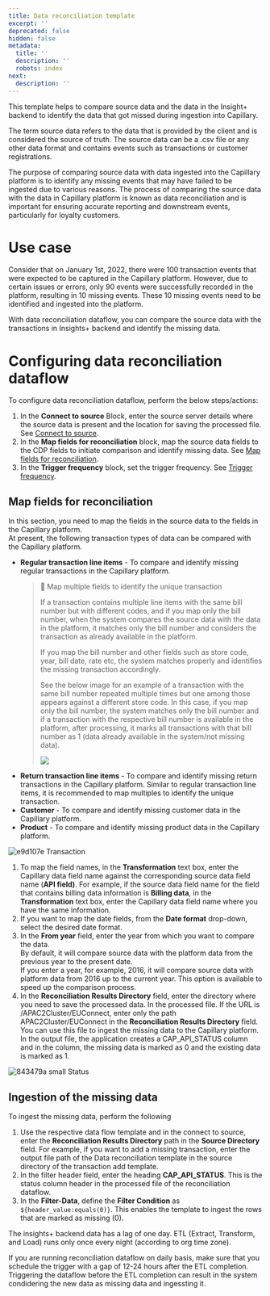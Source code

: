 ```yaml
---
title: Data reconciliation template
excerpt: ''
deprecated: false
hidden: false
metadata:
  title: ''
  description: ''
  robots: index
next:
  description: ''
---
```

This template helps to compare source data and the data in the Insight+ backend to identify the data that got missed during ingestion into Capillary.

The term source data refers to the data that is provided by the client and is considered the source of truth. The source data can be a .csv file or any other data format and contains events such as transactions or customer registrations.

The purpose of comparing source data with data ingested into the Capillary platform is to identify any missing events that may have failed to be ingested due to various reasons. The process of comparing the source data with the data in Capillary platform is known as data reconciliation and is important for ensuring accurate reporting and downstream events, particularly for loyalty customers.

# Use case

Consider that on January 1st, 2022, there were 100 transaction events that were expected to be captured in the Capillary platform. However, due to certain issues or errors, only 90 events were successfully recorded in the platform, resulting in 10 missing events. These 10 missing events need to be identified and ingested into the platform.

With data reconciliation dataflow, you can compare the source data with the transactions in Insights+ backend and identify the missing data.

# Configuring data reconciliation dataflow

To configure data reconciliation dataflow, perform the below steps/actions:

1. In the **Connect to source** <Glossary>Block</Glossary>, enter the source server details where the source data is present and the location for saving the processed file. See [Connect to source](https://docs.capillarytech.com/docs/configure-actions#connect-to-source).
2. In the **Map fields for reconciliation** block, map the source data fields to the CDP fields to initiate comparison and identify missing data. See [Map fields for reconciliation](https://docs.capillarytech.com/docs/data_reconciliation_template#map-fields-for-reconciliation).
3. In the **Trigger frequency** block, set the trigger frequency. See [Trigger frequency](https://docs.capillarytech.com/docs/configure-actions#schedule-trigger).

## Map fields for reconciliation

In this section, you need to map the fields in the source data to the fields in the Capillary platform.\
At present, the following transaction types of data can be compared with the Capillary platform.

* **Regular transaction line items** - To compare and identify missing regular transactions in the Capillary platform.
  > 📘 Map multiple fields to identify the unique transaction
  >
  > If a transaction contains multiple line items with the same bill number but with different codes, and if you map only the bill number,  when the system compares the source data with the data in the platform, it matches only the bill number and considers the transaction as already available in the platform.
  >
  > If you map the bill number and other fields such as store code, year, bill date, rate etc, the system matches properly and identifies the missing transaction accordingly.
  >
  > See the below image for an example of a transaction with the same bill number repeated multiple times but one among those appears against a different store code. In this case, if you map only the bill number, the system matches only the bill number and if a transaction with the respective bill number is available in the platform, after processing, it marks all transactions with that bill number as 1 (data already available in the system/not missing data).
  >
  > ![](https://files.readme.io/23b6590-small-Processed_file.png)
* **Return transaction line items** - To compare and identify missing return transactions in the Capillary platform. Similar to regular transaction line items, it is recommended to map multiples to identify the unique transaction.
* **Customer** - To compare and identify missing customer data in the Capillary platform.
* **Product** - To compare and identify missing product data in the Capillary platform.

![e9d107e Transaction](https://files.readme.io/e9d107e-Transaction.gif)

1. To map the field names, in the **Transformation** text box, enter the Capillary data field name against the corresponding source data field name (**API field)**. For example, if the source data field name for the field that contains billing data information is **Billing data**, in the **Transformation** text box, enter the Capillary data field name where you have the same information.
2. If you want to map the date fields, from the **Date format**  drop-down, select the desired date format.
3. In the **From year** field, enter the year from which you want to compare the data.\
   By default, it will compare source data with the platform data from the previous year to the present date.\
   If you enter a year, for example, 2016,  it will compare source data with platform data from 2016 up to the current year. This option is available to speed up the comparison process.
4. In the **Reconciliation Results Directory** field, enter the directory where you need to save the processed data. In the processed file. If the URL is /APAC2Cluster/EUConnect, enter only the path APAC2Cluster/EUConnect in the **Reconciliation Results Directory** field. You can use this file to ingest the missing data to the Capillary platform.\
   In the output file, the application creates a CAP\_API\_STATUS column and in the column, the missing data is marked as 0 and the existing data is marked as 1.

![843479a small Status](https://files.readme.io/843479a-small-Status.png)

## Ingestion of the missing data

To ingest the missing data, perform the following

1. Use the respective data flow template and in the connect to source, enter the **Reconciliation Results Directory** path in the **Source Directory** field. For example, if you want to add a missing transaction, enter the output file path of the Data reconciliation template in the source directory of the transaction add template.
2. In the filter header field, enter the heading **CAP\_API\_STATUS**. This is the status column header in the processed file of the reconciliation dataflow.
3. In the **Filter-Data**, define the **Filter Condition** as `${header_value:equals(0)}`. This enables the template to ingest the rows that are marked as missing (0).

<Note title="Note">
The insights+ backend data has a lag of one day. ETL (Extract, Transform, and Load) runs only once every night (according to org time zone).

If you are running reconciliation dataflow on daily basis, make sure that you schedule the trigger with a gap of  12-24 hours after the ETL completion. Triggering the dataflow before the ETL completion can result in  the system condidering the new data as missing data and ingessting it.
</Note>

#
